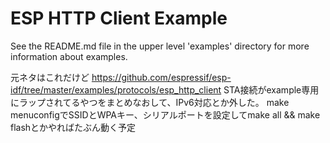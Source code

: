 # ESP HTTP Client Example

See the README.md file in the upper level 'examples' directory for more information about examples.

元ネタはこれだけど https://github.com/espressif/esp-idf/tree/master/examples/protocols/esp_http_client
STA接続がexample専用にラップされてるやつをまとめなおして、IPv6対応とか外した。
make menuconfigでSSIDとWPAキー、シリアルポートを設定してmake all && make flashとかやればたぶん動く予定
